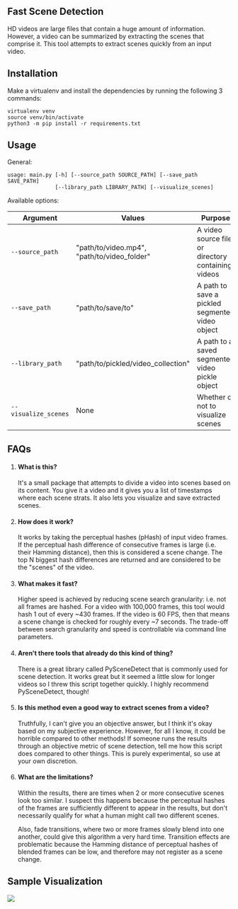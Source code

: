 Fast Scene Detection
--------------------

HD videos are large files that contain a huge amount of information. However, a video can be summarized by extracting
the scenes that comprise it. This tool attempts to extract scenes quickly from an input video.


Installation
------------

Make a virtualenv and install the dependencies by running the following 3 commands:

```python3
virtualenv venv
source venv/bin/activate
python3 -m pip install -r requirements.txt
```


Usage
-----

General:

```
usage: main.py [-h] [--source_path SOURCE_PATH] [--save_path SAVE_PATH]
               [--library_path LIBRARY_PATH] [--visualize_scenes]            
```

Available options:

| Argument            | Values                                       | Purpose                                            |
|---------------------|----------------------------------------------|----------------------------------------------------|
|`--source_path`      | "path/to/video.mp4", "path/to/video_folder"  | A video source file or directory containing videos |        
|`--save_path`        | "path/to/save/to"                            | A path to save a pickled segmented video object    |
|`--library_path`     | "path/to/pickled/video_collection"           | A path to a saved segmented video pickle object    |
|`--visualize_scenes` | None                                         | Whether or not to visualize scenes                 |


FAQs
---

1. #### What is this?

    It's a small package that attempts to divide a video into scenes based on its content. You give it a video and it
gives you a list of timestamps where each scene strats. It also lets you visualize and save extracted scenes.

2. #### How does it work?

   It works by taking the perceptual hashes (pHash) of input video frames.
If the perceptual hash difference of consecutive frames is large (i.e. their Hamming distance), then this is considered
a scene change. The top N biggest hash differences are returned and are considered to be the "scenes" of the video.

3. #### What makes it fast?

   Higher speed is achieved by reducing scene search granularity: i.e. not all frames are hashed. For a video with 100,000 
frames, this tool would hash 1 out of every ~430 frames. If the video is 60 FPS, then that means a scene change is 
checked for roughly every ~7 seconds. The trade-off between search granularity and speed is controllable via command 
line parameters.

4. #### Aren't there tools that already do this kind of thing?

   There is a great library called PySceneDetect that is commonly used for scene detection. It works great but it seemed a
little slow for longer videos so I threw this script together quickly. I highly recommend PySceneDetect, though! 

5. #### Is this method even a good way to extract scenes from a video?

   Truthfully, I can't give you an objective answer, but I think it's okay based on my subjective experience. 
However, for all I know, it could be horrible compared to other methods! If someone runs the results through an 
objective metric of scene detection, tell me how this script does compared to other things. This is purely experimental,
so use at your own discretion.

6. #### What are the limitations?

   Within the results, there are times when 2 or more consecutive scenes look too similar. I suspect this happens 
because the perceptual hashes of the frames are sufficiently different to appear in the results, but don't necessarily 
qualify for what a human might call two different scenes.

   Also, fade transitions, where two or more frames slowly blend into one another, could give this algorithm a very hard
time. Transition effects are problematic because the Hamming distance of perceptual hashes of blended frames can be
low, and therefore may not register as a scene change. 


Sample Visualization 
--------------------

![](https://i.imgur.com/R1ZNw1p.jpg)
